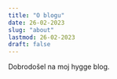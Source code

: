 ```yaml
---
title: "O blogu"
date: 26-02-2023
slug: "about"
lastmod: 26-02-2023
draft: false
---
```


Dobrodošel na moj hygge blog.
